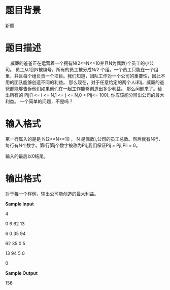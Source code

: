 # 

 
 # 题目背景 
<p>新题</p> 

 
 # 题目描述 
<p>&nbsp;&nbsp;&nbsp;&nbsp;威廉的爸爸正在运营着一个拥有N(2&lt;=N&lt;=10并且N为偶数)个员工的小公司。&nbsp;员工从1到N被编号。所有的员工被分成N/2&nbsp;个组。一个员工只能在一个组里，并且每个组负责一个项目。我们知道，团队工作对一个公司的重要性，因此不用的团队能够创造不同的利益。&nbsp;那么现在，对于任意给定的两个人i和j，威廉的爸爸都能够告诉他们如果他们在一起工作能够创造出多少利益。&nbsp;那么问题来了。给出所有的&nbsp;Pij(1&nbsp;&lt;=&nbsp;i&nbsp;&lt;=&nbsp;N,1&nbsp;&lt;=&nbsp;j&nbsp;&lt;=&nbsp;N,0&nbsp;&lt;&nbsp;Pij&lt;=&nbsp;100),&nbsp;你应该能分辨出公司的最大利益。&nbsp;一个简单的问题，不是吗？</p> 

 
 # 输入格式 
<p align="left">第一行属入的是是&nbsp;N(2&lt;=N&lt;=10&nbsp;，&nbsp;N&nbsp;是偶数),公司的员工总数。然后就有N行，每行有N个数字。第i行第j个数字被称为Pij,我们保证Pij&nbsp;=&nbsp;Pji,Pii&nbsp;=&nbsp;0。</p>

<p align="left">输入的最后以0结尾。</p> 

 
 # 输出格式 
<p>对于每一个样例，输出公司能创造的最大利益。</p>

<p><strong>Sample&nbsp;Input</strong></p>

<p align="left">4</p>

<p align="left">0&nbsp;6&nbsp;62&nbsp;13</p>

<p align="left">6&nbsp;0&nbsp;35&nbsp;94</p>

<p align="left">62&nbsp;35&nbsp;0&nbsp;5</p>

<p align="left">13&nbsp;94&nbsp;5&nbsp;0</p>

<p align="left">0</p>

<p align="left"><strong>Sample&nbsp;Output</strong></p>

<p>156</p> 
